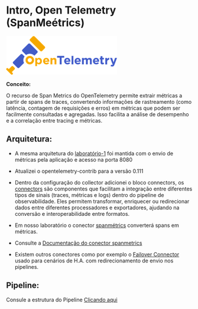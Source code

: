 # Intro, Open Telemetry (SpanMeétrics)

![alt tag](imagens/otel-logo.png)

**Conceito:**

O recurso de Span Metrics do OpenTelemetry permite extrair métricas a partir de spans de traces, convertendo informações de rastreamento (como latência, contagem de requisições e erros) em métricas que podem ser facilmente consultadas e agregadas. Isso facilita a análise de desempenho e a correlação entre tracing e métricas.

## Arquitetura:

- A mesma arquitetura do [laboratório-1](../laboratorio-1/README.md) foi mantida com o envio de métricas pela aplicação e acesso na porta 8080

- Atualizei o opentelemetry-contrib para a versão 0.111

- Dentro da configuração do collector adicionei o bloco connectors, os [connectors](https://github.com/open-telemetry/opentelemetry-collector/blob/main/connector/README.md) são componentes que facilitam a integração entre diferentes tipos de sinais (traces, métricas e logs) dentro do pipeline de observabilidade. Eles permitem transformar, enriquecer ou redirecionar dados entre diferentes processadores e exportadores, ajudando na conversão e interoperabilidade entre formatos.

- Em nosso laboratório o conector [spanmétrics](./docker/collector/otel-collector.yml) converterá spans em métricas.

- Consulte a [Documentação do conector spanmetrics](https://github.com/open-telemetry/opentelemetry-collector-contrib/blob/main/connector/spanmetricsconnector/README.md)

- Existem outros conectores como por exemplo o [Failover Connector](https://github.com/open-telemetry/opentelemetry-collector-contrib/tree/main/connector/failoverconnector) usado para cenários de H.A. com redirecionamento de envio nos pipelines.

## Pipeline:

Consule a estrutura do Pipeline [Clicando aqui](https://www.otelbin.io/#config=receivers%3A*N__otlp%3A*N____protocols%3A*N______grpc%3A*N________endpoint%3A_0.0.0.0%3A4317*N______http%3A*N________endpoint%3A_0.0.0.0%3A4318*N*Nprocessors%3A*N__*H_Agrupar_m%C3%A9tricas_antes_de_enviar_para_reduzir_o_uso_da_API.*N__batch%3A*N*Nexporters%3A*N__debug%3A*N__prometheus%3A*N____endpoint%3A_%220.0.0.0%3A8889%22*N____const*_labels%3A*N______cluster%3A_demo*N__otlp%2Ftempo%3A*N____endpoint%3A_tempo%3A4317*N____tls%3A*N______insecure%3A_true*N__otlp%2Floki%3A*N____endpoint%3A_%22http%3A%2F%2Floki%3A3100%2Floki%2Fapi%2Fv1%2Fpush%22*N*Nconnectors%3A*N__spanmetrics%3A*N____metrics*_expiration%3A_10m*N____histogram%3A*N______explicit%3A*N________buckets%3A_%5B125ms%2C_500ms%2C_2000ms%2C_8000ms%5D*N____dimensions%3A*N______-_name%3A_http.method*N______-_name%3A_http.route*N______-_name%3A_http.scheme*N______-_name%3A_http.status*_code*N______-_name%3A_net.host.name*N______-_name%3A_net.protocol.name*N______-_name%3A_net.protocol.version*N______-_name%3A_telemetry.sdk.language*N______-_name%3A_telemetry.sdk.name*N______-_name%3A_telemetry.sdk.version*N______-_name%3A_ci.pipeline.id*N______-_name%3A_ci.pipeline.run.result*N______-_name%3A_service.instance.id*N______-_name%3A_host.name*N____exemplars%3A*N______enabled%3A_false*N____dimensions*_cache*_size%3A_1000*N____aggregation*_temporality%3A_%22AGGREGATION*_TEMPORALITY*_CUMULATIVE%22____*N____metrics*_flush*_interval%3A_15s*N____events%3A*N______enabled%3A_true*N______dimensions%3A*N________-_name%3A_exception.type*N________-_name%3A_exception.message*N____resource*_metrics*_key*_attributes%3A*N______-_service.name*N*N*Nextensions%3A*N__*H_Respons%C3%A1vel_por_responder_a_chamadas_de_verifica%C3%A7%C3%A3o_de_sa%C3%BAde_em_nome_do_coletor.*N__health*_check%3A*N*Nservice%3A*N__extensions%3A_%5Bhealth*_check%5D*N__pipelines%3A*N____metrics%3A*N______receivers%3A_%5Botlp%2C_spanmetrics%5D*N______processors%3A_%5Bbatch%5D*N______exporters%3A_%5Bprometheus%5D*N____traces%3A*N______receivers%3A_%5Botlp%5D*N______processors%3A_%5Bbatch%5D*N______exporters%3A_%5Botlp%2Ftempo%2C_debug%2C_spanmetrics%5D*N____logs%3A*N______receivers%3A_%5Botlp%5D*N______exporters%3A_%5Botlp%2Floki%2Cdebug%5D%7E&distro=otelcol-core%7E&distroVersion=v0.111.0%7E)